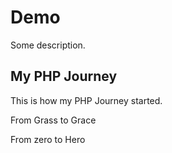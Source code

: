 # Demo

Some description.

##  My PHP Journey

This is how my PHP Journey started.

From Grass to Grace

From zero to Hero